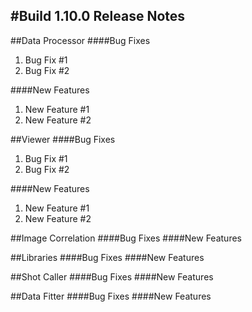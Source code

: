 #Build 1.10.0 Release Notes
---

##Data Processor
####Bug Fixes
1. Bug Fix #1
2. Bug Fix #2

####New Features
1. New Feature #1
2. New Feature #2

##Viewer
####Bug Fixes
1. Bug Fix #1
2. Bug Fix #2

####New Features
1. New Feature #1
2. New Feature #2

##Image Correlation
####Bug Fixes
####New Features

##Libraries
####Bug Fixes
####New Features

##Shot Caller
####Bug Fixes
####New Features

##Data Fitter
####Bug Fixes
####New Features



